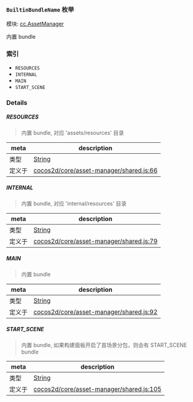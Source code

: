 ### `BuiltinBundleName` 枚举



模块: [cc.AssetManager](../modules/cc.AssetManager.md)


内置 bundle


### 索引
  - `RESOURCES`
  - `INTERNAL`
  - `MAIN`
  - `START_SCENE`

### Details


##### RESOURCES

> 内置 bundle, 对应 'assets/resources' 目录

| meta | description |
|------|-------------|
| 类型 | <a href="https://developer.mozilla.org/en/JavaScript/Reference/Global_Objects/String" class="crosslink external" target="_blank">String</a> |
| 定义于 | [cocos2d/core/asset-manager/shared.js:66](https://github.com/cocos-creator/engine/blob/26031bddd1aecdbf9bbdebe19ecaa672b1c35061/cocos2d/core/asset-manager/shared.js#L66) |



##### INTERNAL

> 内置 bundle, 对应 'internal/resources' 目录

| meta | description |
|------|-------------|
| 类型 | <a href="https://developer.mozilla.org/en/JavaScript/Reference/Global_Objects/String" class="crosslink external" target="_blank">String</a> |
| 定义于 | [cocos2d/core/asset-manager/shared.js:79](https://github.com/cocos-creator/engine/blob/26031bddd1aecdbf9bbdebe19ecaa672b1c35061/cocos2d/core/asset-manager/shared.js#L79) |



##### MAIN

> 内置 bundle

| meta | description |
|------|-------------|
| 类型 | <a href="https://developer.mozilla.org/en/JavaScript/Reference/Global_Objects/String" class="crosslink external" target="_blank">String</a> |
| 定义于 | [cocos2d/core/asset-manager/shared.js:92](https://github.com/cocos-creator/engine/blob/26031bddd1aecdbf9bbdebe19ecaa672b1c35061/cocos2d/core/asset-manager/shared.js#L92) |



##### START_SCENE

> 内置 bundle, 如果构建面板开启了首场景分包，则会有 START_SCENE bundle

| meta | description |
|------|-------------|
| 类型 | <a href="https://developer.mozilla.org/en/JavaScript/Reference/Global_Objects/String" class="crosslink external" target="_blank">String</a> |
| 定义于 | [cocos2d/core/asset-manager/shared.js:105](https://github.com/cocos-creator/engine/blob/26031bddd1aecdbf9bbdebe19ecaa672b1c35061/cocos2d/core/asset-manager/shared.js#L105) |


